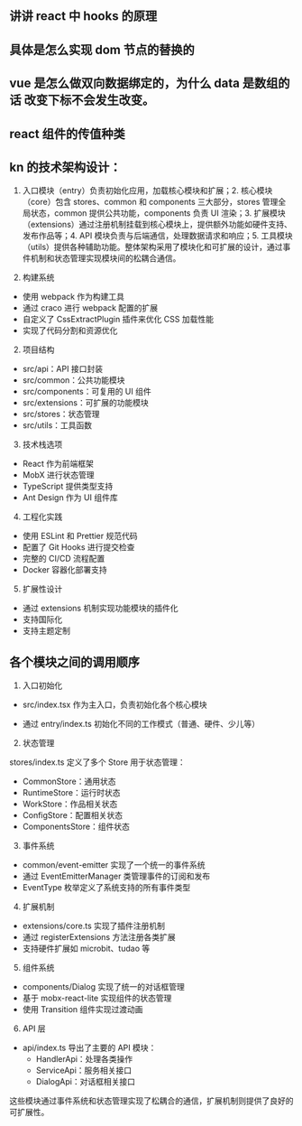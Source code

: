 ## 讲讲 react 中 hooks 的原理

## 具体是怎么实现 dom 节点的替换的

## vue 是怎么做双向数据绑定的，为什么 data 是数组的话 改变下标不会发生改变。

## react 组件的传值种类

## kn 的技术架构设计：

1. 入口模块（entry）负责初始化应用，加载核心模块和扩展；2. 核心模块（core）包含 stores、common 和 components 三大部分，stores 管理全局状态，common 提供公共功能，components 负责 UI 渲染；3. 扩展模块（extensions）通过注册机制挂载到核心模块上，提供额外功能如硬件支持、发布作品等；4. API 模块负责与后端通信，处理数据请求和响应；5. 工具模块（utils）提供各种辅助功能。整体架构采用了模块化和可扩展的设计，通过事件机制和状态管理实现模块间的松耦合通信。

1. 构建系统

- 使用 webpack 作为构建工具
- 通过 craco 进行 webpack 配置的扩展
- 自定义了 CssExtractPlugin 插件来优化 CSS 加载性能
- 实现了代码分割和资源优化

2. 项目结构

- src/api：API 接口封装
- src/common：公共功能模块
- src/components：可复用的 UI 组件
- src/extensions：可扩展的功能模块
- src/stores：状态管理
- src/utils：工具函数

3. 技术栈选项

- React 作为前端框架
- MobX 进行状态管理
- TypeScript 提供类型支持
- Ant Design 作为 UI 组件库

4. 工程化实践

- 使用 ESLint 和 Prettier 规范代码
- 配置了 Git Hooks 进行提交检查
- 完整的 CI/CD 流程配置
- Docker 容器化部署支持

5. 扩展性设计

- 通过 extensions 机制实现功能模块的插件化
- 支持国际化
- 支持主题定制

## 各个模块之间的调用顺序

1. 入口初始化

- src/index.tsx 作为主入口，负责初始化各个核心模块

- 通过 entry/index.ts 初始化不同的工作模式（普通、硬件、少儿等）

2. 状态管理

stores/index.ts 定义了多个 Store 用于状态管理：

- CommonStore：通用状态
- RuntimeStore：运行时状态
- WorkStore：作品相关状态
- ConfigStore：配置相关状态
- ComponentsStore：组件状态

3. 事件系统

- common/event-emitter 实现了一个统一的事件系统
- 通过 EventEmitterManager 类管理事件的订阅和发布
- EventType 枚举定义了系统支持的所有事件类型

4. 扩展机制

- extensions/core.ts 实现了插件注册机制
- 通过 registerExtensions 方法注册各类扩展
- 支持硬件扩展如 microbit、tudao 等

5. 组件系统

- components/Dialog 实现了统一的对话框管理
- 基于 mobx-react-lite 实现组件的状态管理
- 使用 Transition 组件实现过渡动画

6. API 层

- api/index.ts 导出了主要的 API 模块：
  - HandlerApi：处理各类操作
  - ServiceApi：服务相关接口
  - DialogApi：对话框相关接口

这些模块通过事件系统和状态管理实现了松耦合的通信，扩展机制则提供了良好的可扩展性。
